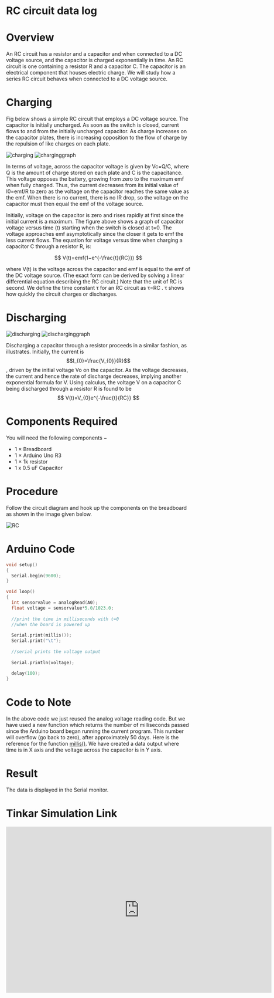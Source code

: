# RC circuit data log

# Overview
An RC circuit has a resistor and a capacitor and when connected to a DC voltage source, and the capacitor is charged exponentially in time. An RC circuit is one containing a resistor R and a capacitor C. The capacitor is an electrical component that houses electric charge. We will study how a series RC circuit behaves when connected to a DC voltage source.

# Charging

Fig below shows a simple RC circuit that employs a DC voltage source. The capacitor is initially uncharged. As soon as the switch is closed, current flows to and from the initially uncharged capacitor. As charge increases on the capacitor plates, there is increasing opposition to the flow of charge by the repulsion of like charges on each plate.

![charging](https://i.imgur.com/WdacdFw.png)
![charginggraph](https://i.imgur.com/JBPHHie.png)

In terms of voltage, across the capacitor voltage is given by Vc=Q/C, where Q is the amount of charge stored on each plate and C is the capacitance. This voltage opposes the battery, growing from zero to the maximum emf when fully charged. Thus, the current decreases from its initial value of I0=emf/R to zero as the voltage on the capacitor reaches the same value as the emf. When there is no current, there is no IR drop, so the voltage on the capacitor must then equal the emf of the voltage source.

Initially, voltage on the capacitor is zero and rises rapidly at first since the initial current is a maximum. The figure above shows a graph of capacitor voltage versus time (t) starting when the switch is closed at t=0. The voltage approaches emf asymptotically since the closer it gets to emf the less current flows. The equation for voltage versus time when charging a capacitor C through a resistor R, is:

$$
V(t)=emf(1−e^{-\frac{t}{RC}})
$$

where V(t) is the voltage across the capacitor and emf is equal to the emf of the DC voltage source. (The exact form can be derived by solving a linear differential equation describing the RC circuit.) Note that the unit of RC is second. We define the time constant τ for an RC circuit as τ=RC
. τ shows how quickly the circuit charges or discharges.

# Discharging

![discharging](https://i.imgur.com/wjQrDBX.png)
![discharginggraph](https://i.imgur.com/4lhZlv0.png)

Discharging a capacitor through a resistor proceeds in a similar fashion, as illustrates. Initially, the current is $$I_{0}=\frac{V_{0}}{R}$$, driven by the initial voltage Vo on the capacitor. As the voltage decreases, the current and hence the rate of discharge decreases, implying another exponential formula for V. Using calculus, the voltage V on a capacitor C being discharged through a resistor R is found to be
$$
V(t)=V_{0}e^{-\frac{t}{RC}}
$$


# Components Required

You will need the following components −

- 1 × Breadboard
- 1 × Arduino Uno R3
- 1 × 1k resistor
- 1 x 0.5 uF Capacitor

# Procedure

Follow the circuit diagram and hook up the components on the breadboard as shown in the image given below.

![RC](https://i.imgur.com/WJPO1RU.png)

# Arduino Code

```c++
void setup()
{
  Serial.begin(9600);
}

void loop()
{
  int sensorvalue = analogRead(A0);
  float voltage = sensorvalue*5.0/1023.0;
  
  //print the time in milliseconds with t=0
  //when the board is powered up
  
  Serial.print(millis());
  Serial.print("\t");
  
  //serial prints the voltage output
  
  Serial.println(voltage);
  
  delay(100);
}
```

# Code to Note

In the above code we just reused the analog voltage reading code. But we have used a new function which returns the number of milliseconds passed since the Arduino board began running the current program. This number will overflow (go back to zero), after approximately 50 days. Here is the reference for the function [millis()](https://www.arduino.cc/reference/en/language/functions/time/millis/). We have created a data output where time is in X axis and the voltage across the capacitor is in Y axis.   

# Result

The data is displayed in the Serial monitor.

# Tinkar Simulation Link

<iframe width="725" height="453" src="https://www.tinkercad.com/embed/0SMB5fAjrtv" frameborder="0" marginwidth="0" marginheight="0" scrolling="no"></iframe>